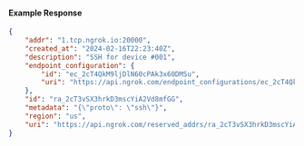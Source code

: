 <!-- Code generated for API Clients. DO NOT EDIT. -->

#### Example Response

```json
{
	"addr": "1.tcp.ngrok.io:20000",
	"created_at": "2024-02-16T22:23:40Z",
	"description": "SSH for device #001",
	"endpoint_configuration": {
		"id": "ec_2cT4QkM9ljDlN60cPAk3x60DMSu",
		"uri": "https://api.ngrok.com/endpoint_configurations/ec_2cT4QkM9ljDlN60cPAk3x60DMSu"
	},
	"id": "ra_2cT3vSX3hrkD3mscYiA2Vd8mfGG",
	"metadata": "{\"proto\": \"ssh\"}",
	"region": "us",
	"uri": "https://api.ngrok.com/reserved_addrs/ra_2cT3vSX3hrkD3mscYiA2Vd8mfGG"
}
```
